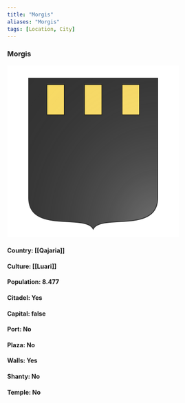 ```yaml
---
title: "Morgis"
aliases: "Morgis"
tags: [Location, City]
---
```

### Morgis
![](attachment/89729e6bde5ed6939a99472976ab578f.svg)

#### Country: [[Qajaria]]

#### Culture: [[Luari]]

#### Population: 8.477

#### Citadel: Yes

#### Capital: false

#### Port: No

#### Plaza: No

#### Walls: Yes

#### Shanty: No

#### Temple: No

